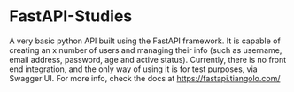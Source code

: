 # FastAPI-Studies
A very basic python API built using the FastAPI framework. It is capable of creating an x number of users and managing their info (such as username, email address, password, age and active status). Currently, there is no front end integration, and the only way of using it is for test purposes, via Swagger UI.
For more info, check the docs at https://fastapi.tiangolo.com/
